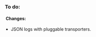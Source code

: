 <!-- ## <b>What's next?</b> -->

<!-- ### &nbsp;<b>Done:</b> -->
<!-- #### &nbsp;&nbsp;<b>Changes:</b> -->
<!-- #### &nbsp;&nbsp;<b>Fixes & optimizations:</b> -->

### &nbsp;<b>To do:</b>
#### &nbsp;&nbsp;<b>Changes:</b>
* JSON logs with pluggable transporters.
<!-- #### &nbsp;&nbsp;<b>Fixes & optimizations:</b> -->